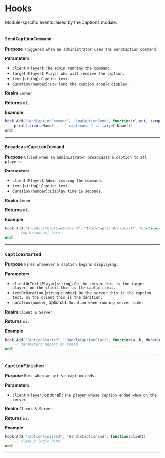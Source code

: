 # Hooks
Module-specific events raised by the Captions module.

---
### `SendCaptionCommand`

**Purpose**
`Triggered when an administrator uses the sendCaption command.`

**Parameters**

* `client` (`Player`): `The admin running the command.`
* `target` (`Player`): `Player who will receive the caption.`
* `text` (`string`): `Caption text.`
* `duration` (`number`): `How long the caption should display.`

**Realm**
`Server`

**Returns**
`nil`

**Example**

```lua
hook.Add("SendCaptionCommand", "LogCaptionSend", function(client, target, text, duration)
    print(client:Name() .. " captioned " .. target:Name())
end)
```

---

### `BroadcastCaptionCommand`

**Purpose**
`Called when an administrator broadcasts a caption to all players.`

**Parameters**

* `client` (`Player`): `Admin issuing the command.`
* `text` (`string`): `Caption text.`
* `duration` (`number`): `Display time in seconds.`

**Realm**
`Server`

**Returns**
`nil`

**Example**

```lua
hook.Add("BroadcastCaptionCommand", "TrackCaptionBroadcast", function(client, text, duration)
    -- log broadcast here
end)
```

---

### `CaptionStarted`

**Purpose**
`Fires whenever a caption begins displaying.`

**Parameters**

* `clientOrText` (`Player|string`): `On the server this is the target player, on the client this is the caption text.`
* `textOrDuration` (`string|number`): `On the server this is the caption text, on the client this is the duration.`
* `duration` (`number`, optional): `Duration when running server side.`

**Realm**
`Client & Server`

**Returns**
`nil`

**Example**

```lua
hook.Add("CaptionStarted", "HandleCaptionStart", function(a, b, duration)
    -- parameters depend on realm
end)
```

---

### `CaptionFinished`

**Purpose**
`Runs when an active caption ends.`

**Parameters**

* `client` (`Player`, optional): `The player whose caption ended when on the server.`

**Realm**
`Client & Server`

**Returns**
`nil`

**Example**

```lua
hook.Add("CaptionFinished", "HandleCaptionEnd", function(client)
    -- cleanup logic here
end)
```

---
